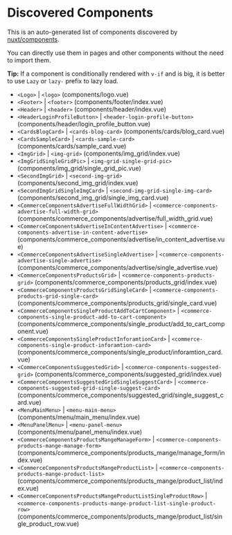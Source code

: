 # Discovered Components

This is an auto-generated list of components discovered by [nuxt/components](https://github.com/nuxt/components).

You can directly use them in pages and other components without the need to import them.

**Tip:** If a component is conditionally rendered with `v-if` and is big, it is better to use `Lazy` or `lazy-` prefix to lazy load.

- `<Logo>` | `<logo>` (components/logo.vue)
- `<Footer>` | `<footer>` (components/footer/index.vue)
- `<Header>` | `<header>` (components/header/index.vue)
- `<HeaderLoginProfileButton>` | `<header-login-profile-button>` (components/header/login_profile_button.vue)
- `<CardsBlogCard>` | `<cards-blog-card>` (components/cards/blog_card.vue)
- `<CardsSampleCard>` | `<cards-sample-card>` (components/cards/sample_card.vue)
- `<ImgGrid>` | `<img-grid>` (components/img_grid/index.vue)
- `<ImgGridSingleGridPic>` | `<img-grid-single-grid-pic>` (components/img_grid/single_grid_pic.vue)
- `<SecondImgGrid>` | `<second-img-grid>` (components/second_img_grid/index.vue)
- `<SecondImgGridSingleImgCard>` | `<second-img-grid-single-img-card>` (components/second_img_grid/single_img_card.vue)
- `<CommerceComponentsAdvertiseFullWidthGrid>` | `<commerce-components-advertise-full-width-grid>` (components/commerce_components/advertise/full_width_grid.vue)
- `<CommerceComponentsAdvertiseInContentAdvertise>` | `<commerce-components-advertise-in-content-advertise>` (components/commerce_components/advertise/in_content_advertise.vue)
- `<CommerceComponentsAdvertiseSingleAdvertise>` | `<commerce-components-advertise-single-advertise>` (components/commerce_components/advertise/single_advertise.vue)
- `<CommerceComponentsProductsGrid>` | `<commerce-components-products-grid>` (components/commerce_components/products_grid/index.vue)
- `<CommerceComponentsProductsGridSingleCard>` | `<commerce-components-products-grid-single-card>` (components/commerce_components/products_grid/single_card.vue)
- `<CommerceComponentsSingleProductAddToCartComponent>` | `<commerce-components-single-product-add-to-cart-component>` (components/commerce_components/single_product/add_to_cart_component.vue)
- `<CommerceComponentsSingleProductInforamtionCard>` | `<commerce-components-single-product-inforamtion-card>` (components/commerce_components/single_product/inforamtion_card.vue)
- `<CommerceComponentsSuggestedGrid>` | `<commerce-components-suggested-grid>` (components/commerce_components/suggested_grid/index.vue)
- `<CommerceComponentsSuggestedGridSingleSuggestCard>` | `<commerce-components-suggested-grid-single-suggest-card>` (components/commerce_components/suggested_grid/single_suggest_card.vue)
- `<MenuMainMenu>` | `<menu-main-menu>` (components/menu/main_menu/index.vue)
- `<MenuPanelMenu>` | `<menu-panel-menu>` (components/menu/panel_menu/index.vue)
- `<CommerceComponentsProductsMangeManageForm>` | `<commerce-components-products-mange-manage-form>` (components/commerce_components/products_mange/manage_form/index.vue)
- `<CommerceComponentsProductsMangeProductList>` | `<commerce-components-products-mange-product-list>` (components/commerce_components/products_mange/product_list/index.vue)
- `<CommerceComponentsProductsMangeProductListSingleProductRow>` | `<commerce-components-products-mange-product-list-single-product-row>` (components/commerce_components/products_mange/product_list/single_product_row.vue)
